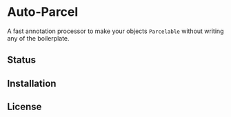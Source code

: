 # Auto-Parcel

A fast annotation processor to make your objects `Parcelable` without
writing any of the boilerplate.


## Status


## Installation


## License